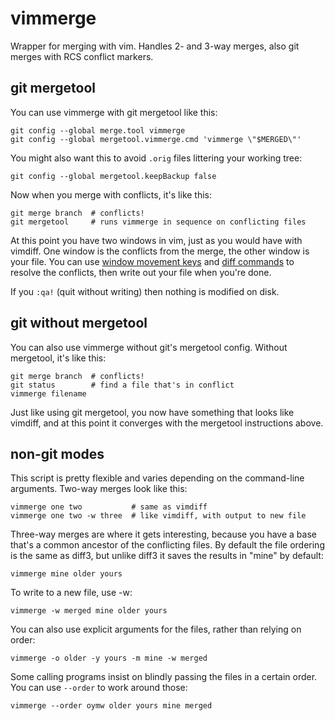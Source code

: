 vimmerge
========

Wrapper for merging with vim. Handles 2- and 3-way merges, also
git merges with RCS conflict markers.

git mergetool
-------------

You can use vimmerge with git mergetool like this:

    git config --global merge.tool vimmerge
    git config --global mergetool.vimmerge.cmd 'vimmerge \"$MERGED\"'

You might also want this to avoid `.orig` files littering your working
tree:

    git config --global mergetool.keepBackup false

Now when you merge with conflicts, it's like this:

    git merge branch  # conflicts!
    git mergetool     # runs vimmerge in sequence on conflicting files

At this point you have two windows in vim, just as you would have with
vimdiff. One window is the conflicts from the merge, the other window is
your file. You can use [window movement keys](http://vimdoc.sourceforge.net/htmldoc/windows.html#window-move-cursor)
and [diff commands](http://vimdoc.sourceforge.net/htmldoc/diff.html#copy-diffs) to
resolve the conflicts, then write out your file when you're done.

If you `:qa!` (quit without writing) then nothing is modified on disk.

git without mergetool
---------------------

You can also use vimmerge without git's mergetool config. Without
mergetool, it's like this:

    git merge branch  # conflicts!
    git status        # find a file that's in conflict
    vimmerge filename

Just like using git mergetool, you now have something that looks like
vimdiff, and at this point it converges with the mergetool instructions
above.

non-git modes
-------------

This script is pretty flexible and varies depending on the command-line
arguments. Two-way merges look like this:

    vimmerge one two           # same as vimdiff
    vimmerge one two -w three  # like vimdiff, with output to new file

Three-way merges are where it gets interesting, because you have a base
that's a common ancestor of the conflicting files. By default the file
ordering is the same as diff3, but unlike diff3 it saves the results in
"mine" by default:

    vimmerge mine older yours

To write to a new file, use -w:

    vimmerge -w merged mine older yours

You can also use explicit arguments for the files, rather than relying on
order:

    vimmerge -o older -y yours -m mine -w merged

Some calling programs insist on blindly passing the files in a certain
order. You can use `--order` to work around those:

    vimmerge --order oymw older yours mine merged
